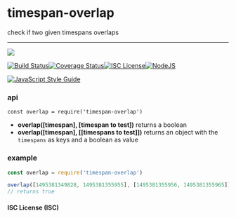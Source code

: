 # timespan-overlap

check if two given timespans overlaps

----
<a href="https://nodei.co/npm/timespan-overlap/"><img src="https://nodei.co/npm/timespan-overlap.png?downloads=true"></a>

[![Build Status](https://travis-ci.org/joaquimserafim/timespan-overlap.svg?branch=master)](https://travis-ci.org/joaquimserafim/timespan-overlap)[![Coverage Status](https://coveralls.io/repos/github/joaquimserafim/timespan-overlap/badge.svg)](https://coveralls.io/github/joaquimserafim/timespan-overlap)[![ISC License](https://img.shields.io/badge/license-ISC-blue.svg?style=flat-square)](https://github.com/joaquimserafim/timespan-overlap/blob/master/LICENSE)[![NodeJS](https://img.shields.io/badge/node-6.x.x-brightgreen.svg?style=flat-square)](https://github.com/joaquimserafim/timespan-overlap/blob/master/package.json#L44)

[![JavaScript Style Guide](https://cdn.rawgit.com/feross/standard/master/badge.svg)](https://github.com/feross/standard)


### api
`const overlap = require('timespan-overlap')`

* **overlap([timespan], [timespan to test])** returns a boolean
* **overlap([timespan], [[timespans to test]])** returns an object with the `timespans` as keys and a boolean as value


### example

```js
const overlap = require('timespan-overlap')

overlap([1495381349828, 1495381355955], [1495381355956, 1495381355965])
// returns true
```


#### ISC License (ISC)
